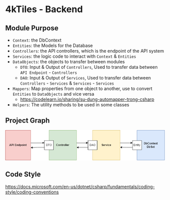 # 4kTiles - Backend
## Module Purpose
- `Context`: the DbContext
- `Entities`: the Models for the Database
- `Controllers`: the API controllers, which is the endpoint of the API system
- `Services`: the logic code to interact with `Context` & `Entities`
- `DataObjects`: the objects to transfer between modules
  - `DTO`: Input & Output of `Controllers`, Used to transfer data between `API Endpoint` - `Controllers`
  - `DAO`: Input & Output of `Services`, Used to transfer data between `Controllers` - `Services` & `Services` - `Services`
- `Mappers`: Map properties from one object to another, use to convert `Entities` to `DataObjects` and vice versa
  - https://codelearn.io/sharing/su-dung-automapper-trong-csharp
- `Helpers`: The utility methods to be used in some classes

## Project Graph
![graph](.github/Images/ProjectGraph.png)

## Code Style
https://docs.microsoft.com/en-us/dotnet/csharp/fundamentals/coding-style/coding-conventions
